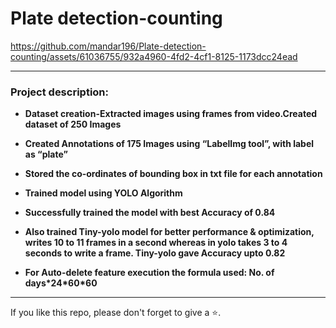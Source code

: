 # Plate detection-counting



https://github.com/mandar196/Plate-detection-counting/assets/61036755/932a4960-4fd2-4cf1-8125-1173dcc24ead



<hr>

<h3> Project description: </h3>
<ul>
<li><p><b>Dataset creation-Extracted images using frames from video.Created dataset of 250 Images</b></p></li>
<li><p><b>Created Annotations of 175 Images using “LabelImg tool”, with label as “plate”</b></p></li>
<li><p><b>Stored the co-ordinates of bounding box in txt file for each annotation</b></p></li>
<li><p><b>Trained model using YOLO Algorithm</b></p></li>
<li><p><b>Successfully trained the model with best Accuracy of 0.84</b></p></li>
<li><p><b>Also trained Tiny-yolo model for better performance & optimization, writes 10 to 11 frames in a second whereas in yolo takes 3 to 4 seconds to write a frame. Tiny-yolo gave Accuracy upto 0.82</b></p></li>
<li><p><b>For Auto-delete feature execution the formula used: No. of days*24*60*60</b></p></li>
</ul>

<hr>

  <p> If you like this repo, please don't forget to give a ⭐.
</p>
